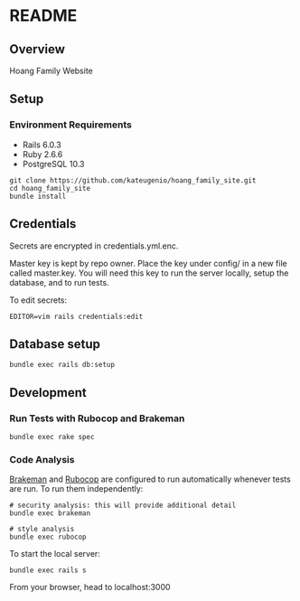 # README

## Overview

Hoang Family Website

## Setup

### Environment Requirements
* Rails 6.0.3
* Ruby 2.6.6
* PostgreSQL 10.3
```
git clone https://github.com/kateugenio/hoang_family_site.git
cd hoang_family_site
bundle install
```

## Credentials
Secrets are encrypted in credentials.yml.enc.

Master key is kept by repo owner. Place the key under config/ in a new file called master.key. You will need this key to run the server locally, setup the database, and to run tests.

To edit secrets:
```
EDITOR=vim rails credentials:edit
```

## Database setup

```
bundle exec rails db:setup
```

## Development

### Run Tests with Rubocop and Brakeman
```
bundle exec rake spec
```

### Code Analysis
[Brakeman](https://github.com/presidentbeef/brakeman) and [Rubocop](https://github.com/bbatsov/rubocop) are configured to run automatically whenever tests are run. To run them independently:

```
# security analysis: this will provide additional detail
bundle exec brakeman

# style analysis
bundle exec rubocop
```

To start the local server:
```
bundle exec rails s
```
From your browser, head to localhost:3000